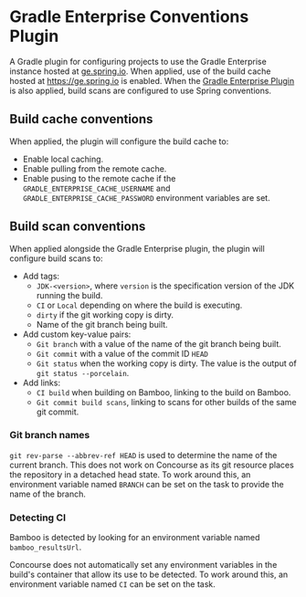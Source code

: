 # Gradle Enterprise Conventions Plugin

A Gradle plugin for configuring projects to use the Gradle Enterprise instance hosted at [ge.spring.io](https://ge.spring.io).
When applied, use of the build cache hosted at https://ge.spring.io is enabled.
When the [Gradle Enterprise Plugin](https://plugins.gradle.org/plugin/com.gradle.enterprise) is also applied, build scans are configured to use Spring conventions.

## Build cache conventions

When applied, the plugin will configure the build cache to:

- Enable local caching.
- Enable pulling from the remote cache.
- Enable pusing to the remote cache if the `GRADLE_ENTERPRISE_CACHE_USERNAME` and `GRADLE_ENTERPRISE_CACHE_PASSWORD` environment variables are set.

## Build scan conventions

When applied alongside the Gradle Enterprise plugin, the plugin will configure build scans to:

- Add tags:
    - `JDK-<version>`, where `version` is the specification version of the JDK running the build.
    - `CI` or `Local` depending on where the build is executing.
    - `dirty` if the git working copy is dirty.
    - Name of the git branch being built.
- Add custom key-value pairs:
    - `Git branch` with a value of the name of the git branch being built.
    - `Git commit` with a value of the commit ID `HEAD`
    - `Git status` when the working copy is dirty.
      The value is the output of `git status --porcelain`.
 - Add links:
    - `CI build` when building on Bamboo, linking to the build on Bamboo.
    - `Git commit build scans`, linking to scans for other builds of the same git commit.

### Git branch names

`git rev-parse --abbrev-ref HEAD` is used to determine the name of the current branch.
This does not work on Concourse as its git resource places the repository in a detached head state.
To work around this, an environment variable named `BRANCH` can be set on the task to provide the name of the branch.

### Detecting CI

Bamboo is detected by looking for an environment variable named `bamboo_resultsUrl`.

Concourse does not automatically set any environment variables in the build's container that allow its use to be detected.
To work around this, an environment variable named `CI` can be set on the task.